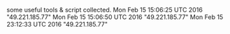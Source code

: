 some useful tools & script collected.
Mon Feb 15 15:06:25 UTC 2016 "49.221.185.77"
Mon Feb 15 15:06:50 UTC 2016 "49.221.185.77"
Mon Feb 15 23:12:33 UTC 2016 "49.221.185.77"
